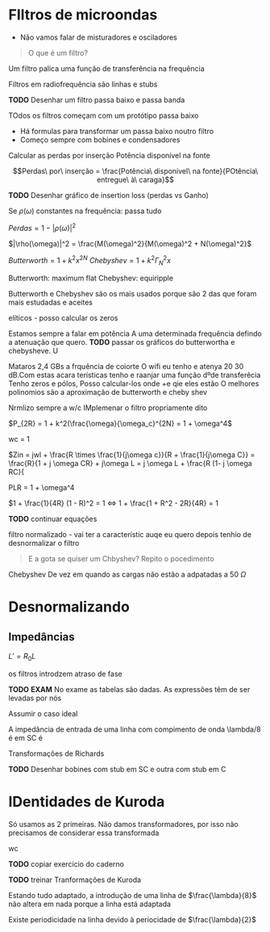 # FIltros de microondas
- Não vamos falar de misturadores e osciladores


> O que é um filtro?

Um filtro palica uma função de transferência na frequência

Filtros em radiofrequência são linhas e stubs

__TODO__ Desenhar um filtro passa baixo e passa banda

TOdos os filtros começam com um protótipo passa baixo
- Há formulas para transformar um passa baixo noutro filtro
- Começo sempre com bobines e condensadores


Calcular as perdas por inserção
Potência disponível na fonte

$$Perdas\ por\ inserção = \frac{Potência\ disponível\ na fonte}{POtência\ entregue\ à\ caraga}$$

__TODO__ Desenhar gráfico de insertion loss (perdas vs Ganho)

Se $\rho (\omega)$ constantes na frequência: passa tudo


$Perdas = 1 - |\rho(\omega)|^2$ 

$|\rho(\omega)|^2 = \frac{M(\omega)^2}{M(\omega)^2 + N(\omega)^2}$


$Butterworth = 1 + k^2x^{2N}$
$Chebyshev = 1 + k^2\Gamma^2_N x$

Butterworth: maximum flat
Chebyshev: equiripple

Butterworth e Chebyshev são os mais usados porque são 2 das que foram mais estudadas e aceites

elíticos - posso calcular os zeros

Estamos sempre a falar em potência
A uma determinada frequência defindo a atenuação que quero.
__TODO__ passar os gráficos do butterwortha e chebysheve. U

Mataros 2,4 GBs a frquência de coiorte
O wifi eu tenho e atenya 20 30 dB.Com estas acara terísticas tenho e raanjar uma função dºde transferêcia
Tenho zeros e pólos, Posso calcular-los onde +e qie eles estão
O melhores polinomios são a aproximação de butterworth e cheby shev

Nrmlizo sempre a w/c IMplemenar o filtro propriamente dito

$P_{2R} = 1 + k^2(\frac{\omega}{\omega_c}^{2N} = 1 + \omega^4$

wc = 1

$Zin = jwl  + \frac{R \times \frac{1}{j\omega c}}{R + \frac{1}{j\omega C}} = \frac{R}{1 + j \omega CR} + j\omega L = j \omega L + \frac{R (1- j \omega RC}{

PLR = 1 + \omega^4

$1 + \frac{1}{4R} (1 - R)^2 = 1 <=> 1 + \frac{1 + R^2 - 2R}{4R} = 1

__TODO__ continuar equações

filtro normalizado - vai ter a característic auqe eu quero
depois tenhio de desnormalizar o filtro

> E a gota se quiser um Chbyshev?
Repito o pocedimento

Chebyshev
De vez em quando as cargas não estão a adpatadas a 50 $\Omega$

# Desnormalizando 
## Impedâncias
$L' = R_0 L$

os filtros introdzem atraso de fase

__TODO__ __EXAM__ No exame as tabelas são dadas. As expressões têm de ser levadas por nós


Assumir o caso ideal

A impedância de entrada de uma linha com compimento de onda \lambda/8 é  em SC é 

Transformações de Richards

__TODO__ Desenhar bobines com stub em SC e outra com stub em C

# IDentidades de Kuroda 
Só usamos as 2 primeiras. Não damos transformadores, por isso não precisamos de considerar essa transformada

wc

__TODO__ copiar exercício do caderno

__TODO__ treinar Tranformações de Kuroda 

Estando tudo adaptado, a introdução de uma linha de $\frac{\lambda}{8}$ não altera em nada porque a linha está adaptada

Existe periodicidade na linha devido à periocidade de $\frac{\lambda}{2}$


